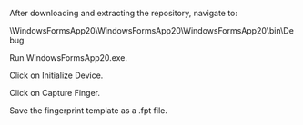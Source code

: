 After downloading and extracting the repository, navigate to:

\WindowsFormsApp20\WindowsFormsApp20\WindowsFormsApp20\bin\Debug


Run WindowsFormsApp20.exe.

Click on Initialize Device.

Click on Capture Finger.

Save the fingerprint template as a .fpt file.
